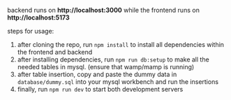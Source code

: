 backend runs on **http://localhost:3000** while the frontend runs on **http://localhost:5173**

steps for usage:
1. after cloning the repo, run `npm install` to install all dependencies within the frontend and backend
2. after installing dependencies, run `npm run db:setup` to make all the needed tables in mysql. (ensure that wamp/mamp is running)
3. after table insertion, copy and paste the dummy data in `database/dummy.sql` into your mysql workbench and run the insertions
5. finally, run `npm run dev` to start both development servers
